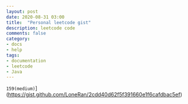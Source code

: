 ```yaml
---
layout: post
date: 2020-08-31 03:00
title:  "Personal leetcode gist"
description: leetcode code
comments: false
category: 
- docs
- help
tags:
- documentation
- leetcode
- Java
---
```



`159(medium)`](https://gist.github.com/LoneRan/2cdd40d62f5f391660e1f6cafdbac5ef)
